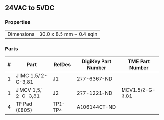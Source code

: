 ## 24VAC to 5VDC ##


### Properties ###

|               |                           |
|---------------|--------------------------:|
| Dimensions    | 30.0 x 8.5 mm ~ 0.4 sqin  |


### Parts ###

|  # | Part                                      | RefDes  | DigiKey Part Number | TME Part Number |
|---:|-------------------------------------------|---------|---------------------|-----------------|
|  1 | J IMC 1,5/ 2-G-3,81                       | J1      | 277-6367-ND         |                 |
|  1 | J MCV 1,5/ 2-G-3,81                       | J2      | 277-1221-ND         | MCV1.5/2-G-3.81 |
|  4 | TP Pad (0805)                             | TP1-TP4 | A106144CT-ND        |                 |

